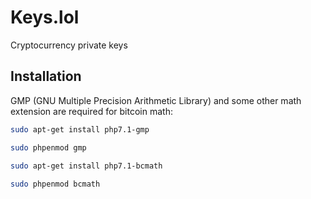 # Keys.lol
Cryptocurrency private keys

## Installation
GMP (GNU Multiple Precision Arithmetic Library) and some other math extension are required for bitcoin math:
```bash
sudo apt-get install php7.1-gmp

sudo phpenmod gmp

sudo apt-get install php7.1-bcmath
 
sudo phpenmod bcmath
```
